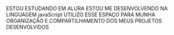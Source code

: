 ESTOU ESTUDANDO EM ALURA
ESTOU ME DESENVOLVENDO NA LINGUAGEM javaScript
UTILIZO ESSE ESPAÇO PARA MUNHA ORGANIZAÇÃO E COMPARTILHAMENTO DOS MEUS PROJETOS DESENVOLVIDOS
